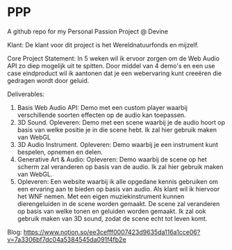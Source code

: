 # PPP
A github repo for my Personal Passion Project @ Devine 


Klant: De klant voor dit project is het Wereldnatuurfonds en mijzelf. 

Core Project Statement: In 5 weken wil ik ervoor zorgen om de Web Audio API zo diep mogelijk uit te spitten. Door middel van 4 demo's en een use case eindproduct 
wil ik aantonen dat je een webervaring kunt creeëren die gedragen wordt door geluid. 

Deliverables: 

1. Basis Web Audio API: Demo met een custom player waarbij verschillende soorten effecten op de audio kan toepassen. 
2. 3D Sound. Opleveren: Demo met een scene waarbij je de audio hoort op basis van welke positie je in die scene hebt. Ik zal hier gebruik maken van WebGL
3. 3D Audio Instrument. Opleveren: Demo waarbij je een instrument kunt bespelen, opnemen en delen. 
4. Generative Art & Audio: Opleveren: Demo waarbij de scene op het scherm zal veranderen op basis van de audio. Ik zal hier gebruik maken van WebGL. 
5. Opleveren: Een website waarbij ik alle opgedane kennis gebruiken om een ervaring aan te bieden op basis van audio. Als klant wil ik hiervoor het WNF nemen. Met een eigen muziekinstrument kunnen dierengeluiden in de scene worden gemaakt. De scene zal veranderen op basis van welke tonen en geluiden worden gemaakt. Ik zal ook gebruik maken van 3D sound, zodat de scene echt tot leven komt. 

Blog: https://www.notion.so/ee3cefff0007423d9635da116a1cce06?v=7a3306bf7dc04a5384545da091f4fb2e
